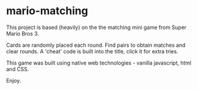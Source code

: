# mario-matching

This project is based (heavily) on the the matching mini game from Super Mario Bros 3.

Cards are randomly placed each round. Find pairs to obtain matches and clear rounds. A 'cheat' code is built into the title, click it for extra tries.

This game was built using native web technologies - vanilla javascript, html and CSS.

Enjoy.
